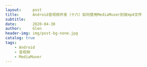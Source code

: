 ```yaml
---
layout:     post
title:      Android音视频开发（十六）如何使用MediaMuxer封装mp4文件
subtitle:   
date:       2020-04-30
author:     Glen
header-img: img/post-bg-none.jpg
catalog: true
tags:
    - Android
    - 音视频
    - MediaMuxer
---
```



